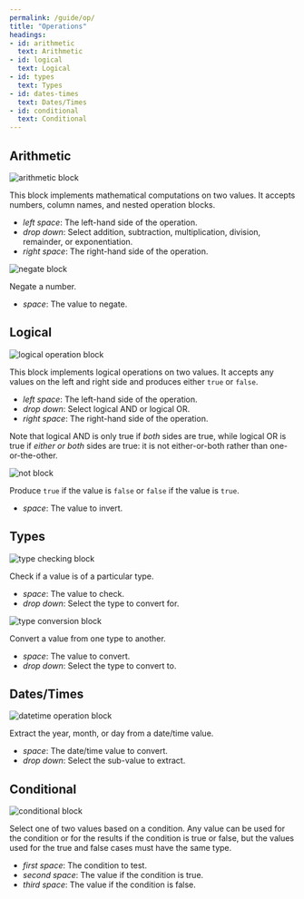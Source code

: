 ```yaml
---
permalink: /guide/op/
title: "Operations"
headings:
- id: arithmetic
  text: Arithmetic
- id: logical
  text: Logical
- id: types
  text: Types
- id: dates-times
  text: Dates/Times
- id: conditional
  text: Conditional
---
```


## Arithmetic

<img class="block" src="{{page.permalink | append: 'arithmetic.png' | relative_url}}" alt="arithmetic block"/>

This block implements mathematical computations on two values.
It accepts numbers, column names, and nested operation blocks.

- *left space*: The left-hand side of the operation.
- *drop down*: Select addition, subtraction, multiplication, division, remainder, or exponentiation.
- *right space*: The right-hand side of the operation.

<img class="block" src="{{page.permalink | append: 'negate.png' | relative_url}}" alt="negate block"/>

Negate a number.

- *space*: The value to negate.

## Logical

<img class="block" src="{{page.permalink | append: 'logical_op.png' | relative_url}}" alt="logical operation block"/>

This block implements logical operations on two values.
It accepts any values on the left and right side
and produces either `true` or `false`.

- *left space*: The left-hand side of the operation.
- *drop down*: Select logical AND or logical OR.
- *right space*: The right-hand side of the operation.

Note that logical AND is only true if *both* sides are true,
while logical OR is true if *either or both* sides are true:
it is not either-or-both rather than one-or-the-other.

<img class="block" src="{{page.permalink | append: 'not.png' | relative_url}}" alt="not block"/>

Produce `true` if the value is `false` or `false` if the value is `true`.

- *space*: The value to invert.

## Types

<img class="block" src="{{page.permalink | append: 'type_check.png' | relative_url}}" alt="type checking block"/>

Check if a value is of a particular type.

- *space*: The value to check.
- *drop down*: Select the type to convert for.

<img class="block" src="{{page.permalink | append: 'type_convert.png' | relative_url}}" alt="type conversion block"/>

Convert a value from one type to another.

- *space*: The value to convert.
- *drop down*: Select the type to convert to.

## Dates/Times

<img class="block" src="{{page.permalink | append: 'datetime_op.png' | relative_url}}" alt="datetime operation block"/>

Extract the year, month, or day from a date/time value.

- *space*: The date/time value to convert.
- *drop down*: Select the sub-value to extract.

## Conditional

<img class="block" src="{{page.permalink | append: 'conditional.png' | relative_url}}" alt="conditional block"/>

Select one of two values based on a condition.
Any value can be used for the condition or for the results if the condition is true or false,
but the values used for the true and false cases must have the same type.

- *first space*: The condition to test.
- *second space*: The value if the condition is true.
- *third space*: The value if the condition is false.
